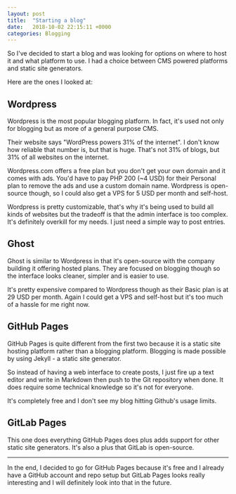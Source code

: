 ```yaml
---
layout: post
title:  "Starting a blog"
date:   2018-10-02 22:15:11 +0000
categories: Blogging
---
```

So I've decided to start a blog and was looking for options on where to host it and what platform to use. I had a choice
between CMS powered platforms and static site generators.

Here are the ones I looked at:

## Wordpress

  Wordpress is the most popular blogging platform. In fact, it's used not only for blogging but as more of a general
  purpose CMS.

  Their website says "WordPress powers 31% of the internet". I don't know how reliable that number is, but that is huge.  That's not 31% of blogs, but 31% of all websites on the internet.

  Wordpress.com offers a free plan but you don't get your own domain and it comes with ads. You'd have to pay PHP 200 (~4 USD) for their Personal plan to remove the ads and use a custom domain name. Wordpress is open-source though, so I could also get a VPS for 5 USD per month and self-host.

  Wordpress is pretty customizable, that's why it's being used to build all kinds of websites but the tradeoff is that
  the admin interface is too complex. It's definitely overkill for my needs. I just need a simple way to post entries.

## Ghost

  Ghost is similar to Wordpress in that it's open-source with the company building it offering hosted plans. They are
  focused on blogging though so the interface looks cleaner, simpler and is easier to use.

  It's pretty expensive compared to Wordpress though as their Basic plan is at 29 USD per month. Again I could get a VPS
  and self-host but it's too much of a hassle for me right now.

## GitHub Pages

  GitHub Pages is quite different from the first two because it is a static site hosting platform rather than a blogging
  platform. Blogging is made possible by using Jekyll - a static site generator.

  So instead of having a web interface to create posts, I just fire up a text editor and write in Markdown then push to
  the Git repository when done. It does require some technical knowledge so it's not for everyone.

  It's completely free and I don't see my blog hitting Github's usage limits.

## GitLab Pages

  This one does everything GitHub Pages does plus adds support for other static site generators. It's also a plus that
  GitLab is open-source.

----

In the end, I decided to go for GitHub Pages because it's free and I already have a GitHub account and repo setup but GitLab Pages looks really
interesting and I will definitely look into that in the future.
